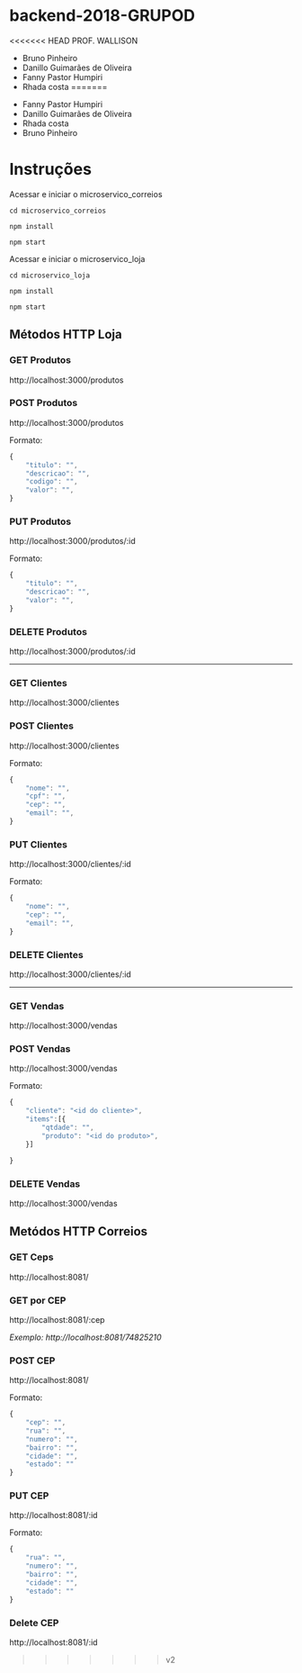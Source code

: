 # backend-2018-GRUPOD
<<<<<<< HEAD
PROF. WALLISON

* Bruno Pinheiro
* Danillo Guimarães de Oliveira
* Fanny Pastor Humpiri
* Rhada costa
=======

- Fanny Pastor Humpiri
- Danillo Guimarães de Oliveira
- Rhada costa
- Bruno Pinheiro

# Instruções

Acessar e iniciar o microservico_correios

`cd microservico_correios`

`npm install`

`npm start`

Acessar e iniciar o microservico_loja

`cd microservico_loja`

`npm install`

`npm start`

## Métodos HTTP Loja

### GET Produtos
http://localhost:3000/produtos

### POST Produtos
http://localhost:3000/produtos

Formato:

```javascript
{
	"titulo": "",
	"descricao": "",
	"codigo": "",
	"valor": "",
}
```

### PUT Produtos
http://localhost:3000/produtos/:id

Formato:

```javascript
{
	"titulo": "",
	"descricao": "",
	"valor": "",
}
```

### DELETE Produtos
http://localhost:3000/produtos/:id

---

### GET Clientes
http://localhost:3000/clientes

### POST Clientes
http://localhost:3000/clientes

Formato:

```javascript
{
	"nome": "",
	"cpf": "",
	"cep": "",
	"email": "",
}
```

### PUT Clientes
http://localhost:3000/clientes/:id

Formato:

```javascript
{
	"nome": "",
	"cep": "",
	"email": "",
}
```

### DELETE Clientes
http://localhost:3000/clientes/:id

---

### GET Vendas
http://localhost:3000/vendas

### POST Vendas
http://localhost:3000/vendas

Formato:

```javascript
{
	"cliente": "<id do cliente>",
	"items":[{
		"qtdade": "",
		"produto": "<id do produto>",
	}]

}
```

### DELETE Vendas
http://localhost:3000/vendas

## Metódos HTTP Correios

### GET Ceps
http://localhost:8081/

### GET por CEP
http://localhost:8081/:cep

_Exemplo: http://localhost:8081/74825210_

### POST CEP
http://localhost:8081/

Formato:

```javascript
{
	"cep": "",
	"rua": "",
	"numero": "",
	"bairro": "",
	"cidade": "",
	"estado": ""
}
```

### PUT CEP
http://localhost:8081/:id

Formato:

```javascript
{
	"rua": "",
	"numero": "",
	"bairro": "",
	"cidade": "",
	"estado": ""
}
```

### Delete CEP
http://localhost:8081/:id
>>>>>>> v2
